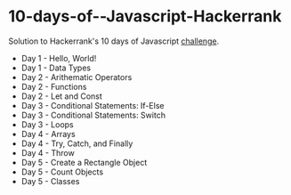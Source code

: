 # 10-days-of--Javascript-Hackerrank
Solution to Hackerrank's 10 days of Javascript [challenge](https://www.hackerrank.com/domains/tutorials/10-days-of-javascript).
- Day 1 - Hello, World!
- Day 1 - Data Types
- Day 2 - Arithematic Operators
- Day 2 - Functions
- Day 2 - Let and Const
- Day 3 - Conditional Statements: If-Else
- Day 3 - Conditional Statements: Switch
- Day 3 - Loops
- Day 4 - Arrays
- Day 4 - Try, Catch, and Finally
- Day 4 - Throw
- Day 5 - Create a Rectangle Object
- Day 5 - Count Objects
- Day 5 - Classes

